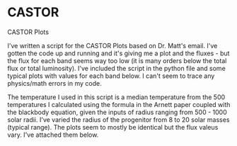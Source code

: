 # CASTOR
CASTOR Plots

I've written a script for the CASTOR Plots based on Dr. Matt's email. I've gotten the code up and running and it's giving me a plot and the fluxes - but the flux for each band seems way too low (it is many orders below the total flux or total luminosity). I've included the script in the python file and some typical plots with values for each band below. I can't seem to trace any physics/math errors in my code.

The temperature I used in this script is a median temperature from the 500 temperatures I calculated using the formula in the Arnett paper coupled with the blackbody equation, given the inputs of radius ranging from 500 - 1000 solar radii. I've varied the radius of the progenitor from 8 to 20 solar masses (typical range). The plots seem to mostly be identical but the flux valeus vary. I've attached them below.
